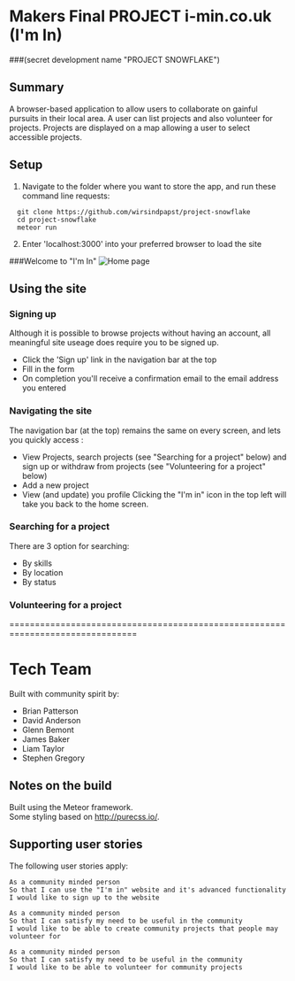 # Makers Final PROJECT i-min.co.uk (I'm In) 
###(secret development name "PROJECT SNOWFLAKE")

## Summary

A browser-based application to allow users to collaborate on gainful pursuits in their local area. A user can list projects and also volunteer for projects. Projects are displayed on a map allowing a user to select accessible projects. 


## Setup

1. Navigate to the folder where you want to store the app, and run these command line requests:

```
  git clone https://github.com/wirsindpapst/project-snowflake
  cd project-snowflake
  meteor run
```

2. Enter 'localhost:3000' into your preferred browser to load the site

###Welcome to "I'm In"
![Home page](http://i.imgur.com/HadrXnD.png)

## Using the site

### Signing up
Although it is possible to browse projects without having an account, all meaningful site useage does require you to be signed up.
  * Click the 'Sign up' link in the navigation bar at the top
  * Fill in the form
  * On completion you'll receive a confirmation email to the email address you entered

### Navigating the site

The navigation bar (at the top) remains the same on every screen, and lets you quickly access :
* View Projects, search projects (see "Searching for a project" below) and sign up or withdraw from projects (see "Volunteering for a project" below)    
* Add a new project  
* View (and update) you profile
Clicking the "I'm in" icon in the top left will take you back to the home screen.


### Searching for a project

There are 3 option for searching:
 * By skills
 * By location
 * By status

### Volunteering for a project



===============================================================================

# Tech Team

Built with community spirit by:

 - Brian Patterson
 - David Anderson
 - Glenn Bemont
 - James Baker
 - Liam Taylor
 - Stephen Gregory

## Notes on the build

Built using the Meteor framework.  
Some styling based on http://purecss.io/.



## Supporting user stories

The following user stories apply:
```
As a community minded person
So that I can use the "I'm in" website and it's advanced functionality
I would like to sign up to the website
```
```
As a community minded person
So that I can satisfy my need to be useful in the community
I would like to be able to create community projects that people may volunteer for  
```
```
As a community minded person
So that I can satisfy my need to be useful in the community
I would like to be able to volunteer for community projects
```
